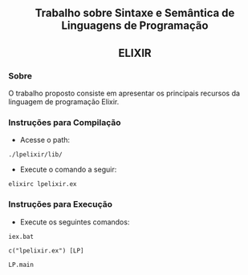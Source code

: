  
<h2 align="center">Trabalho sobre Sintaxe e Semântica de Linguagens de Programação</h2>

<h2 align="center" >  ELIXIR </h2>

### Sobre 

O trabalho proposto consiste em apresentar os principais recursos da linguagem de programação Elixir.

### Instruções para Compilação

- Acesse o path:

``` ./lpelixir/lib/ ```

- Execute o comando a seguir:

```elixirc lpelixir.ex```

### Instruções para Execução

- Execute os seguintes comandos:

 ```iex.bat```
 
```c("lpelixir.ex") [LP]```

```LP.main```
